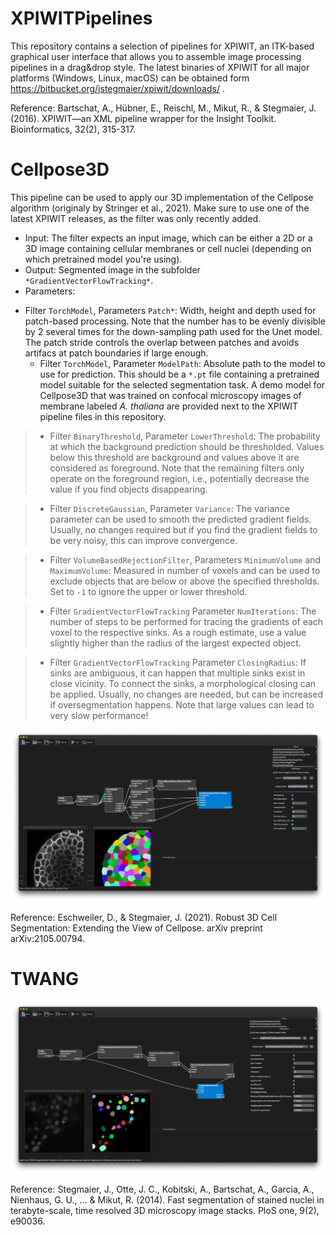 # XPIWITPipelines
This repository contains a selection of pipelines for XPIWIT, an ITK-based graphical user interface that allows you to assemble image processing pipelines in a drag&drop style. The latest binaries of XPIWIT for all major platforms (Windows, Linux, macOS) can be obtained form https://bitbucket.org/jstegmaier/xpiwit/downloads/ .

Reference: Bartschat, A., Hübner, E., Reischl, M., Mikut, R., & Stegmaier, J. (2016). XPIWIT—an XML pipeline wrapper for the Insight Toolkit. Bioinformatics, 32(2), 315-317.

# Cellpose3D

This pipeline can be used to apply our 3D implementation of the Cellpose algorithm (originaly by Stringer et al., 2021). Make sure to use one of the latest XPIWIT releases, as the filter was only recently added. 

- Input: The filter expects an input image, which can be either a 2D or a 3D image containing cellular membranes or cell nuclei (depending on which pretrained model you're using).
- Output: Segmented image in the subfolder `*GradientVectorFlowTracking*`.
- Parameters:
* Filter `TorchModel`, Parameters `Patch*`: Width, height and depth used for patch-based processing. Note that the number has to be evenly divisible by 2 several times for the down-sampling path used for the Unet model. The patch stride controls the overlap between patches and avoids artifacs at patch boundaries if large enough.
  * Filter `TorchModel`, Parameter `ModelPath`: Absolute path to the model to use for prediction. This should be a `*.pt` file containing a pretrained model suitable for the selected segmentation task. A demo model for Cellpose3D that was trained on confocal microscopy images of membrane labeled *A. thaliana* are provided next to the XPIWIT pipeline files in this repository.
> - Filter `BinaryThreshold`, Parameter `LowerThreshold`: The probability at which the background prediction should be thresholded. Values below this threshold are background and values above it are considered as foreground. Note that the remaining filters only operate on the foreground region, i.e., potentially decrease the value if you find objects disappearing. 

> - Filter `DiscreteGaussian`, Parameter `Variance`: The variance parameter can be used to smooth the predicted gradient fields. Usually, no changes required but if you find the gradient fields to be very noisy, this can improve convergence.

> - Filter `VolumeBasedRejectionFilter`, Parameters `MinimumVolume` and `MaximumVolume`: Measured in number of voxels and can be used to exclude objects that are below or above the specified thresholds. Set to `-1` to ignore the upper or lower threshold.

> - Filter `GradientVectorFlowTracking` Parameter `NumIterations`: The number of steps to be performed for tracing the gradients of each voxel to the respective sinks. As a rough estimate, use a value slightly higher than the radius of the largest expected object. 

> - Filter `GradientVectorFlowTracking` Parameter `ClosingRadius`: If sinks are ambiguous, it can happen that multiple sinks exist in close vicinity. To connect the sinks, a morphological closing can be applied. Usually, no changes are needed, but can be increased if oversegmentation happens. Note that large values can lead to very slow performance!

![Cellpose3D Pipeline](Data/Screenshots/Cellpose3D.png "Overview of the cellpose 3D approach.")

Reference: Eschweiler, D., & Stegmaier, J. (2021). Robust 3D Cell Segmentation: Extending the View of Cellpose. arXiv preprint arXiv:2105.00794.

# TWANG

![TWANG Pipeline](Data/Screenshots/TWANG.png "Overview of the TWANG segmentation approach.")

Reference: Stegmaier, J., Otte, J. C., Kobitski, A., Bartschat, A., Garcia, A., Nienhaus, G. U., ... & Mikut, R. (2014). Fast segmentation of stained nuclei in terabyte-scale, time resolved 3D microscopy image stacks. PloS one, 9(2), e90036.
